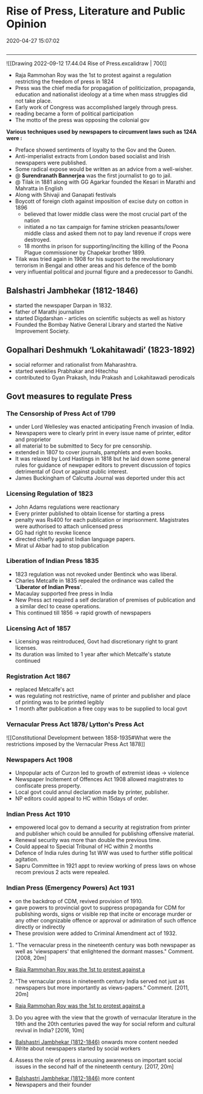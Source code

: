 # Rise of Press, Literature and Public Opinion
2020-04-27 15:07:02
```toc
```
---

![[Drawing 2022-09-12 17.44.04 Rise of Press.excalidraw | 700]]

-   Raja Rammohan Roy was the 1st to protest against a regulation restricting the freedom of press in 1824
-   Press was the chief media for propagation of politicization, propaganda, education and nationalist ideology at a time when mass struggles did not take place.
-   Early work of Congress was accomplished largely through press.
-   reading became a form of political participation
-   The motto of the press was opposing the colonial gov

**Various techniques used by newspapers to circumvent laws such as 124A were :**
-   Preface showed sentiments of loyalty to the Gov and the Queen.
-   Anti-imperialist extracts from London based socialist and Irish newspapers were published.
-   Some radical expose would be written as an advice from a well-wisher.
- @  **Surendranath Bannerjea** was the first journalist to go to jail.
- @  Tilak in 1881 along with GG Agarkar founded the Kesari in Marathi and Mahratta in English
-   Along with Shivaji and Ganapati festivals
-   Boycott of foreign cloth against imposition of excise duty on cotton in 1896
    -   believed that lower middle class were the most crucial part of the nation
    -   initiated a no tax campaign for famine stricken peasants/lower middle class and asked them not to pay land revenue if crops were destroyed.
    -   18 months in prison for supporting/inciting the killing of the Poona Plague commissioner by Chapekar brother 1899.
-   Tilak was tried again in 1908 for his support to the revolutionary terrorism in Bengal and other areas and his defence of the bomb
-   very influential political and journal figure and a predecessor to Gandhi.

## Balshastri Jambhekar (1812-1846)

-   started the newspaper Darpan in 1832. 
-   father of Marathi journalism
-   started Digdarshan - articles on scientific subjects as well as history
-   Founded the Bombay Native General Library and started the Native Improvement Society.

## Gopalhari Deshmukh ‘Lokahitawadi’ (1823-1892)

-   social reformer and rationalist from Maharashtra. 
-   started weeklies Prabhakar and Hitechhu
-   contributed to Gyan Prakash, Indu Prakash and Lokahitawadi perodicals


## Govt measures to regulate Press 

### The Censorship of Press Act of 1799 
- under Lord Wellesley was enacted anticipating French invasion of India. 
- Newspapers were to clearly print in every issue name of printer, editor and proprietor
- all material to be submitted to Secy for pre censorship.
- extended in 1807 to cover journals, pamphlets and even books.
- It was relaxed by Lord Hastings in 1818 but he laid down some general rules for guidance of newpaper editors to prevent discussion of topics detrimental of Govt or against public interest.
- James Buckingham of Calcutta Journal was deported under this act 

### Licensing Regulation of 1823
- John Adams regulations were reactionary 
- Every printer published to obtain license for starting a press
- penalty was Rs400 for each publication or imprisonment. Magistrates were authorised to attach unlicensed press
- GG had right to revoke licence
- directed chiefly against Indian language papers.
- Mirat ul Akbar had to stop publication 

### Liberation of Indian Press 1835 
- 1823 regulation was not revoked under Bentinck who was liberal.
- Charles Metcalfe in 1835 repealed the ordinance was called the '**Liberator of Indian Press**'.
- Macaulay supported free press in India
- New Press act required a self declaration of premises of publication and a similar decl to cease operations.
- This continued till 1856 -> rapid growth of newspapers


### Licensing Act of 1857
- Licensing was reintroduced, Govt had discretionary right to grant licenses.
- Its duration was limited to 1 year after which Metcalfe's statute continued

### Registration Act 1867
- replaced Metcalfe's act
- was regulating not restrictive, name of printer and publisher and place of printing was to be printed legibly
- 1 month after publication a free copy was to be supplied to local govt

### Vernacular Press Act 1878/ Lytton's Press Act
![[Constitutional Development between 1858-1935#What were the restrictions imposed by the Vernacular Press Act 1878]]

### Newspapers Act 1908
- Unpopular acts of Curzon led to growth of extremist ideas -> violence
- Newspaper Incitement of Offences Act 1908 allowed magistrates to confiscate press property.
- Local govt could annul declaration made by printer, publisher.
- NP editors could appeal to HC within 15days of order.

### Indian Press Act 1910
- empowered local gov to demand a security at registration from printer and publisher which could be annulled for publishing offensive material. 
- Renewal security was more than double the previous time.
- Could appeal to Special Tribunal of HC within 2 months
- Defence of India rules during 1st WW was used to further stifle political agitation.
- Sapru Committee in 1921 appt to review working of press laws on whose recom previous 2 acts were repealed.
### Indian Press (Emergency Powers) Act 1931
- on the backdrop of CDM, revived provision of 1910.
- gave powers to provincial govt to suppress propaganda for CDM for publishing words, signs or visible rep that incite or encorage murder or any other congnizable offence or approval or admiration of such offence directly or indirectly
- These provision were added to Criminal Amendment act of 1932.









1. "The vernacular press in the nineteenth century was both newspaper as well as 'viewspapers' that enlightened the dormant masses." Comment. [2008, 20m]
-   [Raja Rammohan Roy was the 1st to protest against a](onenote:[[Rise]]%20of%20Press,%20Literature%20and%20Public%20Opinion&section-id={B79FD829-FA0F-426F-B425-A852F19A4727}&page-id={D7ADF85E-456B-458A-AD2E-0C735C631F11}&object-id={A04A794A-653E-422E-9CA0-8F808735E385}&16&base-path=https://d.docs.live.net/bbc8be5bd337910c/Documents/History%20Optional/Modern%20History/Part%20I/Social%5eJ%20Cultural%20Dev.one)




2. "The vernacular press in nineteenth century India served not just as newspapers but more importantly as views-papers." Comment. [2011, 20m]
-   [Raja Rammohan Roy was the 1st to protest against a](onenote:[[Rise]]%20of%20Press,%20Literature%20and%20Public%20Opinion&section-id={B79FD829-FA0F-426F-B425-A852F19A4727}&page-id={D7ADF85E-456B-458A-AD2E-0C735C631F11}&object-id={A04A794A-653E-422E-9CA0-8F808735E385}&16&base-path=https://d.docs.live.net/bbc8be5bd337910c/Documents/History%20Optional/Modern%20History/Part%20I/Social%5eJ%20Cultural%20Dev.one)






3. Do you agree with the view that the growth of vernacular literature in the 19th and the 20th centuries paved the way for social reform and cultural revival in India? [2016, 10m]
-   [Balshastri Jambhekar
(1812-1846)](onenote:[[Rise]]%20of%20Press,%20Literature%20and%20Public%20Opinion&section-id={B79FD829-FA0F-426F-B425-A852F19A4727}&page-id={D7ADF85E-456B-458A-AD2E-0C735C631F11}&object-id={42A58397-AB35-4718-95B9-60663279B2AC}&11&base-path=https://d.docs.live.net/bbc8be5bd337910c/Documents/History%20Optional/Modern%20History/Part%20I/Social%5eJ%20Cultural%20Dev.one) onwards more content needed
-   Write about newspapers started by social workers
 





4. Assess the role of press in arousing awareness on important social issues in the second
half of the nineteenth century. [2017, 20m]
-   [Balshastri Jambhekar
(1812-1846)](onenote:[[Rise]]%20of%20Press,%20Literature%20and%20Public%20Opinion&section-id={B79FD829-FA0F-426F-B425-A852F19A4727}&page-id={D7ADF85E-456B-458A-AD2E-0C735C631F11}&object-id={42A58397-AB35-4718-95B9-60663279B2AC}&11&base-path=https://d.docs.live.net/bbc8be5bd337910c/Documents/History%20Optional/Modern%20History/Part%20I/Social%5eJ%20Cultural%20Dev.one) more content
-   Newspapers and their founder